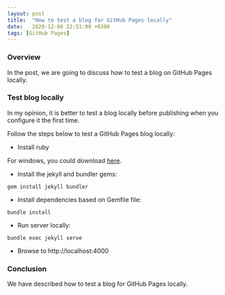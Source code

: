 ```yaml
---
layout: post
title:  "How to test a blog for GitHub Pages locally"
date:   2020-12-08 22:51:00 +0300
tags: [GitHub Pages]
---
```


### Overview

In the post, we are going to discuss how to test a blog on GitHub Pages locally.

### Test blog locally

In my opinion, it is better to test a blog locally before publishing when you configure it the first time.

Follow the steps below to test a GitHub Pages blog locally:

- Install ruby

For windows, you could download [here](https://rubyinstaller.org/downloads/).

- Install the jekyll and bundler gems:

```
gem install jekyll bundler
```

- Install dependencies based on Gemfile file:

```
bundle install
```

- Run server locally:

```
bundle exec jekyll serve
```

- Browse to http://localhost:4000

### Conclusion

We have described how to test a blog for GitHub Pages locally.
